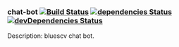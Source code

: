 ### chat-bot [![Build Status](https://travis-ci.org/wtang3/chat-bot.svg?branch=master)](https://travis-ci.org/wtang3/chat-bot) [![dependencies Status](https://david-dm.org/wtang3/chat-bot/status.svg)](https://david-dm.org/wtang3/chat-bot) [![devDependencies Status](https://david-dm.org/wtang3/chat-bot/dev-status.svg)](https://david-dm.org/wtang3/chat-bot?type=dev)

Description: bluescv chat bot.
